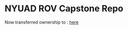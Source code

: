 # NYUAD ROV Capstone Repo
Now transferred ownership to : [here](https://github.com/CapstoneROV/NYUAD-ROV-Capstone-Repo)

